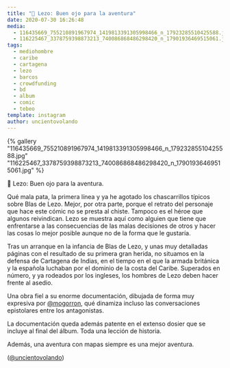 ```yaml
---
title: "📜 Lezo: Buen ojo para la aventura"
date: 2020-07-30 16:26:48
media: 
  - 116435669_755210891967974_1419813391305998466_n_17923285510425588.jpg
  - 116225467_3378759398873213_740086868486298420_n_17901936469515061.jpg
tags: 
  - mediohombre
  - caribe
  - cartagena
  - lezo
  - barcos
  - crowdfunding
  - bd
  - album
  - comic
  - tebeo
template: instagram
author: uncientovolando
---
```


{% gallery "116435669_755210891967974_1419813391305998466_n_17923285510425588.jpg" "116225467_3378759398873213_740086868486298420_n_17901936469515061.jpg" %}

📜 Lezo: Buen ojo para la aventura.

Qué mala pata, la primera línea y ya he agotado los chascarrillos típicos sobre Blas de Lezo. Mejor, por otra parte, porque el retrato del personaje que hace este cómic no se presta al chiste. Tampoco es el héroe que algunos reivindican. Lezo se muestra aquí como alguien que tiene que enfrentarse a las consecuencias de las malas decisiones de otros y hacer las cosas lo mejor posible aunque no de la forma que le gustaría.

Tras un arranque en la infancia de Blas de Lezo, y unas muy detalladas páginas con el resultado de su primera gran herida, no situamos en la defensa de Cartagena de Indias, en el tiempo en el que la armada británica y la española luchaban por el dominio de la costa del Caribe. Superados en número, y ya rodeados por los ingleses, los hombres de Lezo deben hacer frente al asedio.

Una obra fiel a su enorme documentación, dibujada de forma muy expresiva por [@mogorron](https://instagram.com/mogorron), qué dinamiza incluso las conversaciones epistolares entre los antagonistas.

La documentación queda además patente en el extenso dosier que se incluye al final del álbum. Toda una lección de historia.

Además, una aventura con mapas siempre es una mejor aventura.

([@uncientovolando](https://instagram.com/uncientovolando))
